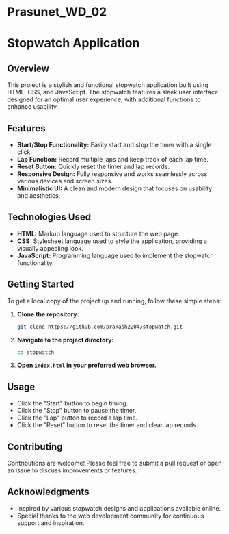 # Prasunet_WD_02


# Stopwatch Application

## Overview

This project is a stylish and functional stopwatch application built using HTML, CSS, and JavaScript. The stopwatch features a sleek user interface designed for an optimal user experience, with additional functions to enhance usability.

## Features

- **Start/Stop Functionality:** Easily start and stop the timer with a single click.
- **Lap Function:** Record multiple laps and keep track of each lap time.
- **Reset Button:** Quickly reset the timer and lap records.
- **Responsive Design:** Fully responsive and works seamlessly across various devices and screen sizes.
- **Minimalistic UI:** A clean and modern design that focuses on usability and aesthetics.

## Technologies Used

- **HTML:** Markup language used to structure the web page.
- **CSS:** Stylesheet language used to style the application, providing a visually appealing look.
- **JavaScript:** Programming language used to implement the stopwatch functionality.

## Getting Started

To get a local copy of the project up and running, follow these simple steps:

1. **Clone the repository:**
   ```bash
   git clone https://github.com/prakash2204/stopwatch.git
   ```

2. **Navigate to the project directory:**
   ```bash
   cd stopwatch
   ```

3. **Open `index.html` in your preferred web browser.**

## Usage

- Click the "Start" button to begin timing.
- Click the "Stop" button to pause the timer.
- Click the "Lap" button to record a lap time.
- Click the "Reset" button to reset the timer and clear lap records.

## Contributing

Contributions are welcome! Please feel free to submit a pull request or open an issue to discuss improvements or features.


## Acknowledgments

- Inspired by various stopwatch designs and applications available online.
- Special thanks to the web development community for continuous support and inspiration.


